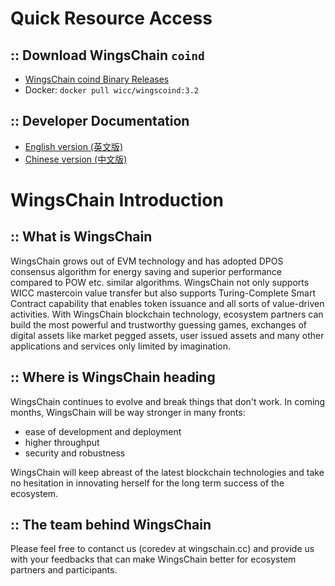 Quick Resource Access
=====================================
## :: Download WingsChain ```coind```
* [WingsChain coind Binary Releases](https://github.com/WingsChain/WingsChain/wiki/Download-WingsChain-Binary-Releases)
* Docker: ```docker pull wicc/wingscoind:3.2```

## :: Developer Documentation

* [English version (英文版)](https://docs.wingschain.cc/)
* [Chinese version (中文版)](https://docs.wingschain.cc/)

WingsChain Introduction
=====================================

## :: What is WingsChain

WingsChain grows out of EVM technology and has adopted DPOS consensus algorithm for energy saving and superior performance compared to POW etc. similar algorithms. WingsChain not only supports WICC mastercoin value transfer but also supports Turing-Complete Smart Contract capability that enables token issuance and all sorts of value-driven activities. With WingsChain blockchain technology, ecosystem partners can build the most powerful and trustworthy guessing games, exchanges of digital assets like market pegged assets, user issued assets and many other applications and services only limited by imagination.

## :: Where is WingsChain heading

WingsChain continues to evolve and break things that don't work. In coming months, WingsChain will be way stronger in many fronts:
* ease of development and deployment
* higher throughput
* security and robustness

WingsChain will keep abreast of the latest blockchain technologies and take no hesitation in innovating herself for the long term success of the ecosystem.

## :: The team behind WingsChain

Please feel free to contanct us (coredev at wingschain.cc) and provide us with your feedbacks that can make WingsChain better for ecosystem partners and participants.
